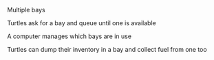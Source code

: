 Multiple bays

Turtles ask for a bay and queue until one is available

A computer manages which bays are in use

Turtles can dump their inventory in a bay and collect fuel from one too
